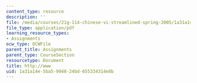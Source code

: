 ```yaml
---
content_type: resource
description: ''
file: /media/courses/21g-114-chinese-vi-streamlined-spring-2005/1a31a14e5ba5994824bd655334314e8b_MIT21G_114S05_3_07j.pdf
file_type: application/pdf
learning_resource_types:
- Assignments
ocw_type: OCWFile
parent_title: Assignments
parent_type: CourseSection
resourcetype: Document
title: http://www
uid: 1a31a14e-5ba5-9948-24bd-655334314e8b
---
```

